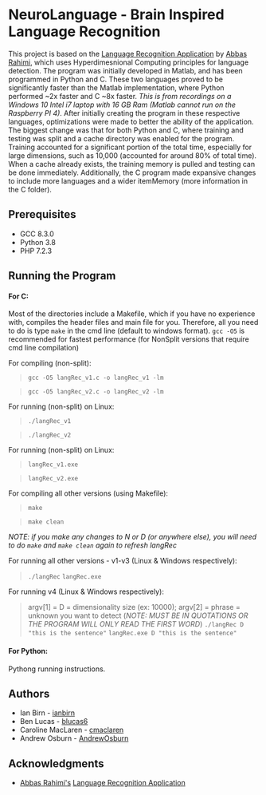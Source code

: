 # NeuroLanguage - Brain Inspired Language Recognition
This project is based on the [Language Recognition Application](https://github.com/abbas-rahimi/HDC-Language-Recognition) by [Abbas Rahimi](https://github.com/abbas-rahimi), 
which uses Hyperdimesnional Computing principles for language detection. The program was initially developed in Matlab, and has been programmed 
in Python and C. These two languages proved to be significantly faster than the Matlab implementation, where Python performed ~2x faster and C ~8x faster. 
*This is from recordings on a Windows 10 Intel i7 laptop with 16 GB Ram (Matlab cannot run on the Raspberry PI 4)*. After initially creating the program 
in these respective languages, optimizations were made to better the ability of the application. The biggest change was that for both Python and C, 
where training and testing was split and a cache directory was enabled for the program. Training accounted for a significant portion of the
total time, especially for large dimensions, such as 10,000 (accounted for around 80% of total time). When a cache already exists, the training
memory is pulled and testing can be done immediately. Additionally, the C program made expansive changes to include more languages and a wider
itemMemory (more information in the C folder).

## Prerequisites
* GCC 8.3.0
* Python 3.8
* PHP 7.2.3

## Running the Program
#### For C: 
Most of the directories include a Makefile, which if you have no experience with, compiles the header files and main file for you. Therefore,
all you need to do is type `make` in the cmd line (default to windows format). `gcc -O5` is recommended for fastest performance 
(for NonSplit versions that require cmd line compilation)

For compiling (non-split):

> `gcc -O5 langRec_v1.c -o langRec_v1 -lm`

> `gcc -O5 langRec_v2.c -o langRec_v2 -lm`


For running (non-split) on Linux:

> `./langRec_v1`

> `./langRec_v2`


For running (non-split) on Linux:

> `langRec_v1.exe`

> `langRec_v2.exe`


For compiling all other versions (using Makefile):

> `make`

> `make clean`

*NOTE: if you make any changes to N or D (or anywhere else), you will need to do `make` and `make clean` again to refresh langRec*


For running all other versions - v1-v3 (Linux & Windows respectively):
> `./langRec`
> `langRec.exe`


For running v4 (Linux & Windows respectively):
> argv[1] = D = dimensionality size (ex: 10000); argv[2] = phrase = unknown you want to detect (*NOTE: MUST BE IN QUOTATIONS OR THE PROGRAM WILL ONLY READ THE FIRST WORD*)
> `./langRec D "this is the sentence"`
> `langRec.exe D "this is the sentence"`



#### For Python:
Pythong running instructions.

## Authors
* Ian Birn - [ianbirn](https://github.com/ianbirn)
* Ben Lucas - [blucas6](https://github.com/blucas6)
* Caroline MacLaren - [cmaclaren](https://github.com/cmaclaren)
* Andrew Osburn - [AndrewOsburn](https://github.com/AndrewOsburn)

## Acknowledgments
* [Abbas Rahimi's](https://github.com/abbas-rahimi) [Language Recognition Application](https://github.com/abbas-rahimi/HDC-Language-Recognition)